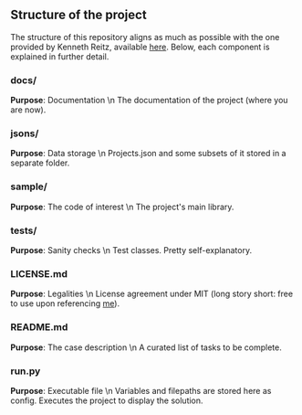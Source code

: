 ## Structure of the project
The structure of this repository aligns as much as possible with the one provided by Kenneth Reitz,
available [here](https://github.com/kennethreitz/samplemod). Below, each component is explained
in further detail.

### docs/
__Purpose__: Documentation  \n
The documentation of the project (where you are now).
### jsons/
__Purpose__: Data storage  \n
Projects.json and some subsets of it stored in a separate folder.
### sample/
__Purpose__: The code of interest  \n
The project's main library.
### tests/
__Purpose__: Sanity checks  \n
Test classes. Pretty self-explanatory.
### LICENSE.md
__Purpose__: Legalities  \n
License agreement under MIT (long story short: free to use upon referencing [me](https://github.com/ohduran)).
### README.md
__Purpose__: The case description  \n
A curated list of tasks to be complete.
### run.py
__Purpose__: Executable file  \n
Variables and filepaths are stored here as config. Executes the project to display the solution.
